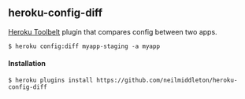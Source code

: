 ## heroku-config-diff

[Heroku Toolbelt](http://toolbelt.heroku.com) plugin that compares config
between two apps.

```
$ heroku config:diff myapp-staging -a myapp
```

#### Installation

```
$ heroku plugins install https://github.com/neilmiddleton/heroku-config-diff
```
